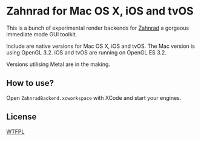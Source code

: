 Zahnrad for Mac OS X, iOS and tvOS
==================================

This is a bunch of experimental render backends for [Zahnrad](https://github.com/vurtun/zahnrad) a gorgeous immediate mode GUI toolkit.

Include are native versions for Mac OS X, iOS and tvOS. The Mac version is using OpenGL 3.2. iOS and tvOS are running on OpenGL ES 3.2. 

Versions utilising Metal are in the making. 

How to use?
-----------

Open `ZahnradBackend.xcworkspace` with XCode and start your engines.


License
-------

[WTFPL](http://www.wtfpl.net)